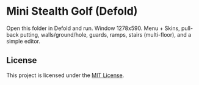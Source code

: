 # Mini Stealth Golf (Defold)
Open this folder in Defold and run. Window 1278x590. Menu + Skins, pull-back putting, walls/ground/hole, guards, ramps, stairs (multi-floor), and a simple editor.

## License

This project is licensed under the [MIT License](LICENSE).
